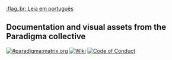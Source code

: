 [:flag_br: Leia em português](/README)

## Documentation and visual assets from the Paradigma collective

[![#paradigma:matrix.org](https://img.shields.io/badge/chat-%23paradigma:matrix.org-74c59d.svg?longCache=true&style=for-the-badge)](https://riot.im/app/#/room/!mTftlNrhXDxQHwFvET:matrix.org) [![Wiki](https://img.shields.io/badge/wiki-lightgrey.svg?longCache=true&style=for-the-badge)](https://gitlab.com/_paradigma/shellpunks/wiki) [![Code of Conduct](https://img.shields.io/badge/code%20of%20conduct-red.svg?longCache=true&style=for-the-badge)](https://gitlab.com/_paradigma/documentation/wikis/C%C3%B3digo-de-Conduta)

